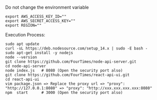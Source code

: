 
Do not change the environment variable

    export AWS_ACCESS_KEY_ID=""
    export AWS_SECRET_ACCESS_KEY=""
    export REGION=""

Execution Process:

    sudo apt update
    curl -sL https://deb.nodesource.com/setup_14.x | sudo -E bash -
    sudo apt-get install -y nodejs
    node --version
    git clone https://github.com/FourTimes/node-api-server.git
    cd node-api-server
    node index.js   # 8080 (Open the security port also)
    git clone https://github.com/FourTimes/react-api-ui.git
    cd react-api-ui
    vim package.json => Replace the proxy url => "proxy": "http://127.0.0.1:8080" => "proxy": "http://xxx.xxx.xxx.xxx:8080"
    npm  start      # 3000 (Open the security port also)
